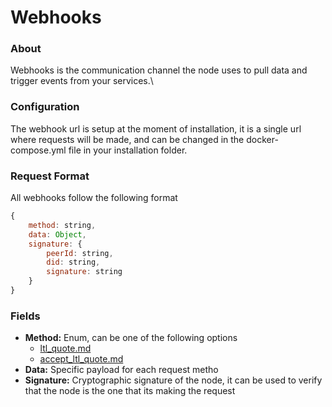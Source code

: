 # Webhooks

### About

Webhooks is the communication channel the node uses to pull data and trigger events from your services.\


### Configuration

The webhook url is setup at the moment of installation, it is a single url where requests will be made, and can be changed in the docker-compose.yml file in your installation folder.

### Request Format

All webhooks follow the following format

```javascript
{
    method: string,
    data: Object,
    signature: {
        peerId: string,
        did: string,
        signature: string
    }
}
```

### Fields

* **Method:** Enum, can be one of the following options
  * [ltl\_quote.md](ltl\_quote.md "mention")
  * [accept\_ltl\_quote.md](accept\_ltl\_quote.md "mention")
* **Data:** Specific payload for each request metho
* **Signature:** Cryptographic signature of the node, it can be used to verify that the node is the one that its making the request
